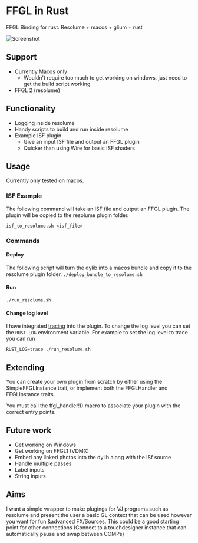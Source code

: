 # FFGL in Rust

FFGL Binding for rust. Resolume + macos + glium + rust

![Screenshot](docs/screenshot.png)

## Support

- Currently Macos only
  - Wouldn't require too much to get working on windows, just need to get the build script working
- FFGL 2 (resolume)

## Functionality

- Logging inside resolume
- Handy scripts to build and run inside resolume
- Example ISF plugin
  - Give an input ISF file and output an FFGL plugin
  - Quicker than using Wire for basic ISF shaders

## Usage

Currently only tested on macos.

### ISF Example

The following command will take an ISF file and output an FFGL plugin. The plugin will be copied to the resolume plugin folder.

`isf_to_resolume.sh <isf_file>`

### Commands

#### Deploy

The following script will turn the dylib into a macos bundle and copy it to the resolume plugin folder.
`./deploy_bundle_to_resolume.sh`

#### Run

`./run_resolume.sh`

#### Change log level

I have integrated [tracing](https://docs.rs/tracing/latest/tracing/index.html) into the plugin. To change the log level you can set the `RUST_LOG` environment variable. For example to set the log level to trace you can run

`RUST_LOG=trace ./run_resolume.sh`

## Extending

You can create your own plugin from scratch by either using the SimpleFFGLInstance trait, or implement both the FFGLHandler and FFGLInstance traits.

You must call the ffgl_handler!() macro to associate your plugin with the correct entry points.

## Future work

- Get working on Windows
- Get working on FFGL1 (VDMX)
- Embed any linked photos into the dylib along with the ISf source
- Handle multiple passes
- Label inputs
- String inputs

## Aims

I want a simple wrapper to make plugings for VJ programs such as resolume and present the user a basic GL context that can be used however you want for fun &advanced FX/Sources. This could be a good starting point for other connections (Connect to a touchdesigner instance that can automatically pause and swap between COMPs)
